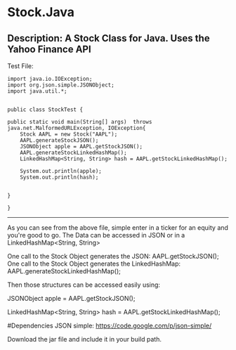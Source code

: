 
# Stock.Java 

Description: A Stock Class for Java. Uses the Yahoo Finance API
--------------------------------------------------------------------------------
Test File:

	import java.io.IOException;
	import org.json.simple.JSONObject;
	import java.util.*;


	public class StockTest {

	public static void main(String[] args)  throws java.net.MalformedURLException, IOException{
		Stock AAPL = new Stock("AAPL");
		AAPL.generateStockJSON();
		JSONObject apple = AAPL.getStockJSON();
		AAPL.generateStockLinkedHashMap();
		LinkedHashMap<String, String> hash = AAPL.getStockLinkedHashMap();
		
		System.out.println(apple);
		System.out.println(hash);
		

	}

	}

----------------------------------------------------------------------------------

As you can see from the above file, simple enter in a ticker for an equity and 
you're good to go.  The Data can be accessed in JSON or in a LinkedHashMap<String, String>

One call to the Stock Object generates the JSON: AAPL.getStockJSON();
One call to the Stock Object generates the LinkedHashMap: AAPL.generateStockLinkedHashMap();

Then those structures can be accessed easily using: 

JSONObject apple = AAPL.getStockJSON();

LinkedHashMap<String, String> hash = AAPL.getStockLinkedHashMap();	


#Dependencies 
JSON simple: https://code.google.com/p/json-simple/

Download the jar file and include it in your build path. 

